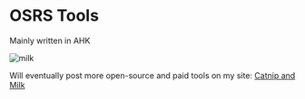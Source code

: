 # OSRS Tools

Mainly written in AHK

![milk](https://user-images.githubusercontent.com/110143188/181903297-2b8b6550-075d-4b81-805d-804ca7798233.PNG)

Will eventually post more open-source and paid tools on my site: [Catnip and Milk](!http://www.CatnipandMilk.com)

